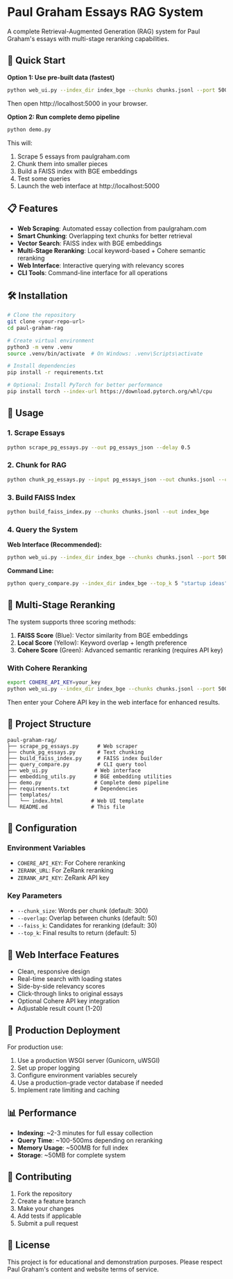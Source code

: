 # Paul Graham Essays RAG System

A complete Retrieval-Augmented Generation (RAG) system for Paul Graham's essays with multi-stage reranking capabilities.

## 🚀 Quick Start

**Option 1: Use pre-built data (fastest)**
```bash
python web_ui.py --index_dir index_bge --chunks chunks.jsonl --port 5000
```
Then open http://localhost:5000 in your browser.

**Option 2: Run complete demo pipeline**
```bash
python demo.py
```
This will:
1. Scrape 5 essays from paulgraham.com
2. Chunk them into smaller pieces  
3. Build a FAISS index with BGE embeddings
4. Test some queries
5. Launch the web interface at http://localhost:5000

## 📋 Features

- **Web Scraping**: Automated essay collection from paulgraham.com
- **Smart Chunking**: Overlapping text chunks for better retrieval
- **Vector Search**: FAISS index with BGE embeddings
- **Multi-Stage Reranking**: Local keyword-based + Cohere semantic reranking
- **Web Interface**: Interactive querying with relevancy scores
- **CLI Tools**: Command-line interface for all operations

## 🛠️ Installation

```bash
# Clone the repository
git clone <your-repo-url>
cd paul-graham-rag

# Create virtual environment
python3 -m venv .venv
source .venv/bin/activate  # On Windows: .venv\Scripts\activate

# Install dependencies
pip install -r requirements.txt

# Optional: Install PyTorch for better performance
pip install torch --index-url https://download.pytorch.org/whl/cpu
```

## 📖 Usage

### 1. Scrape Essays

```bash
python scrape_pg_essays.py --out pg_essays_json --delay 0.5
```

### 2. Chunk for RAG

```bash
python chunk_pg_essays.py --input pg_essays_json --out chunks.jsonl --chunk_size 300 --overlap 50
```

### 3. Build FAISS Index

```bash
python build_faiss_index.py --chunks chunks.jsonl --out index_bge
```

### 4. Query the System

**Web Interface (Recommended):**
```bash
python web_ui.py --index_dir index_bge --chunks chunks.jsonl --port 5000
```

**Command Line:**
```bash
python query_compare.py --index_dir index_bge --top_k 5 "startup ideas"
```

## 🎯 Multi-Stage Reranking

The system supports three scoring methods:

1. **FAISS Score** (Blue): Vector similarity from BGE embeddings
2. **Local Score** (Yellow): Keyword overlap + length preference
3. **Cohere Score** (Green): Advanced semantic reranking (requires API key)

### With Cohere Reranking

```bash
export COHERE_API_KEY=your_key
python web_ui.py --index_dir index_bge --chunks chunks.jsonl --port 5000
```

Then enter your Cohere API key in the web interface for enhanced results.

## 📁 Project Structure

```
paul-graham-rag/
├── scrape_pg_essays.py      # Web scraper
├── chunk_pg_essays.py       # Text chunking
├── build_faiss_index.py     # FAISS index builder
├── query_compare.py         # CLI query tool
├── web_ui.py               # Web interface
├── embedding_utils.py      # BGE embedding utilities
├── demo.py                 # Complete demo pipeline
├── requirements.txt        # Dependencies
├── templates/
│   └── index.html         # Web UI template
└── README.md              # This file
```

## 🔧 Configuration

### Environment Variables

- `COHERE_API_KEY`: For Cohere reranking
- `ZERANK_URL`: For ZeRank reranking
- `ZERANK_API_KEY`: ZeRank API key

### Key Parameters

- `--chunk_size`: Words per chunk (default: 300)
- `--overlap`: Overlap between chunks (default: 50)
- `--faiss_k`: Candidates for reranking (default: 30)
- `--top_k`: Final results to return (default: 5)

## 🎨 Web Interface Features

- Clean, responsive design
- Real-time search with loading states
- Side-by-side relevancy scores
- Click-through links to original essays
- Optional Cohere API key integration
- Adjustable result count (1-20)

## 🚀 Production Deployment

For production use:

1. Use a production WSGI server (Gunicorn, uWSGI)
2. Set up proper logging
3. Configure environment variables securely
4. Use a production-grade vector database if needed
5. Implement rate limiting and caching

## 📊 Performance

- **Indexing**: ~2-3 minutes for full essay collection
- **Query Time**: ~100-500ms depending on reranking
- **Memory Usage**: ~500MB for full index
- **Storage**: ~50MB for complete system

## 🤝 Contributing

1. Fork the repository
2. Create a feature branch
3. Make your changes
4. Add tests if applicable
5. Submit a pull request

## 📄 License

This project is for educational and demonstration purposes. Please respect Paul Graham's content and website terms of service.


